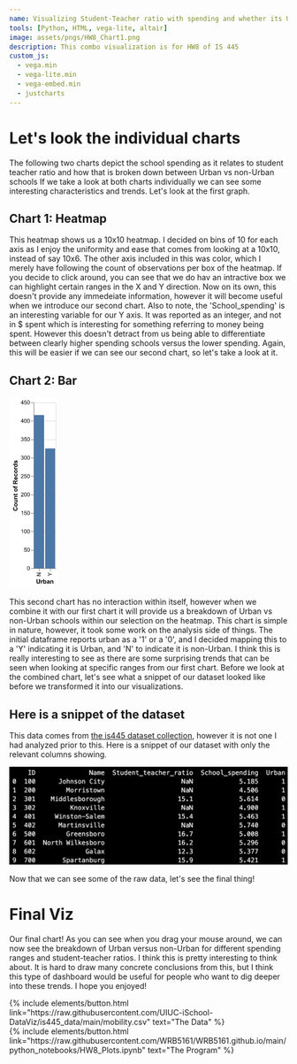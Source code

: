 ```yaml
---
name: Visualizing Student-Teacher ratio with spending and whether its Urban
tools: [Python, HTML, vega-lite, altair]
image: assets/pngs/HW8_Chart1.png
description: This combo visualization is for HW8 of IS 445
custom_js:
  - vega.min
  - vega-lite.min
  - vega-embed.min
  - justcharts
---
```



# Let's look the individual charts

The following two charts depict the school spending as it relates to student teacher ratio and how that is broken down between Urban vs non-Urban schools If we take a look at both charts individually we can see some interesting characteristics and trends. Let's look at the first graph.

## Chart 1: Heatmap

<vegachart schema-url="{{ site.baseurl }}/assets/json/HW8_Chart1.json" style="width: 100%"></vegachart>

This heatmap shows us a 10x10 heatmap. I decided on bins of 10 for each axis as I enjoy the uniformity and ease that comes from looking at a 10x10, instead of say 10x6. The other axis included in this was color, which I merely have following the count of observations per box of the heatmap. If you decide to click around, you can see that we do hav an intractive box we can highlight certain ranges in the X and Y direction. Now on its own, this doesn't provide any immedeiate information, however it will become useful when we introduce our second chart. Also to note, the 'School_spending' is an interesting variable for our Y axis. It was reported as an integer, and not in $ spent which is interesting for something referring to money being spent. However this doesn't detract from us being able to differentiate between clearly higher spending schools versus the lower spending. Again, this will be easier if we can see our second chart, so let's take a look at it.

## Chart 2: Bar

<img src="/assets/pngs/HW8_Chart2.png">

This second chart has no interaction within itself, however when we combine it with our first chart it will provide us a breakdown of Urban vs non-Urban schools within our selection on the heatmap. This chart is simple in nature, however, it took some work on the analysis side of things. The initial dataframe reports urban as a '1' or a '0', and I decided mapping this to a 'Y' indicating it is Urban, and 'N' to indicate it is non-Urban. I think this is really interesting to see as there are some surprising trends that can be seen when looking at specific ranges from our first chart. Before we look at the combined chart, let's see what a snippet of our dataset looked like before we transformed it into our visualizations.

## Here is a snippet of the dataset

This data comes from [the is445 dataset collection](https://raw.githubusercontent.com/UIUC-iSchool-DataViz/is445_data/main/mobility.csv), however it is not one I had analyzed prior to this. Here is a snippet of our dataset with only the relevant columns showing.

<img src="/assets/pngs/HW8_dataset.png">

Now that we can see some of the raw data, let's see the final thing!

# Final Viz

<vegachart schema-url="{{ site.baseurl }}/assets/json/HW8_Chart3.json" style="width: 100%"></vegachart>

Our final chart! As you can see when you drag your mouse around, we can now see the breakdown of Urban versus non-Urban for different spending ranges and student-teacher ratios. I think this is pretty interesting to think about. It is hard to draw many  concrete conclusions from this, but I think this type of dashboard would be useful for  people who want to dig deeper into these trends. I hope you enjoyed!


<!-- these are written in a combo of html and liquid --> 

<div class="left">
{% include elements/button.html link="https://raw.githubusercontent.com/UIUC-iSchool-DataViz/is445_data/main/mobility.csv" text="The Data" %}
</div>

<div class="right">
{% include elements/button.html link="https://raw.githubusercontent.com/WRB5161/WRB5161.github.io/main/python_notebooks/HW8_Plots.ipynb" text="The Program" %}
</div>

